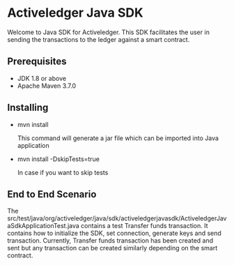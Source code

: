 # Activeledger Java SDK

Welcome to Java SDK for Activeledger. This SDK facilitates the user in sending the transactions to the ledger against a smart contract.

## Prerequisites

- JDK 1.8 or above
- Apache Maven 3.7.0

## Installing

- mvn install

  This command will generate a jar file which can be imported into Java application

- mvn install -DskipTests=true

  In case if you want to skip tests

## End to End Scenario

The src/test/java/org/activeledger/java/sdk/activeledgerjavasdk/ActiveledgerJavaSdkApplicationTest.java contains a test Transfer funds transaction. It contains how to initialize the SDK, set connection, generate keys and send transaction. Currently, Transfer funds transaction has been created and sent but any transaction can be created similarly depending on the smart contract.
